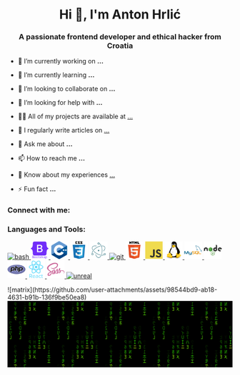 <h1 align="center">Hi 👋, I'm Anton Hrlić</h1>
<h3 align="center">A passionate frontend developer and ethical hacker from Croatia</h3>

- 🔭 I’m currently working on **...**

- 🌱 I’m currently learning **...**

- 👯 I’m looking to collaborate on **...**

- 🤝 I’m looking for help with **...**

- 👨‍💻 All of my projects are available at [...](...)

- 📝 I regularly write articles on [...](...)

- 💬 Ask me about **...**

- 📫 How to reach me **...**

- 📄 Know about my experiences [...](...)

- ⚡ Fun fact **...**

<h3 align="left">Connect with me:</h3>
<p align="left">
</p>

<h3 align="left">Languages and Tools:</h3>
<p align="left"> <a href="https://www.gnu.org/software/bash/" target="_blank" rel="noreferrer"> <img src="https://www.vectorlogo.zone/logos/gnu_bash/gnu_bash-icon.svg" alt="bash" width="40" height="40"/> </a> <a href="https://getbootstrap.com" target="_blank" rel="noreferrer"> <img src="https://raw.githubusercontent.com/devicons/devicon/master/icons/bootstrap/bootstrap-plain-wordmark.svg" alt="bootstrap" width="40" height="40"/> </a> <a href="https://www.w3schools.com/cpp/" target="_blank" rel="noreferrer"> <img src="https://raw.githubusercontent.com/devicons/devicon/master/icons/cplusplus/cplusplus-original.svg" alt="cplusplus" width="40" height="40"/> </a> <a href="https://www.w3schools.com/css/" target="_blank" rel="noreferrer"> <img src="https://raw.githubusercontent.com/devicons/devicon/master/icons/css3/css3-original-wordmark.svg" alt="css3" width="40" height="40"/> </a> <a href="https://www.electronjs.org" target="_blank" rel="noreferrer"> <img src="https://raw.githubusercontent.com/devicons/devicon/master/icons/electron/electron-original.svg" alt="electron" width="40" height="40"/> </a> <a href="https://git-scm.com/" target="_blank" rel="noreferrer"> <img src="https://www.vectorlogo.zone/logos/git-scm/git-scm-icon.svg" alt="git" width="40" height="40"/> </a> <a href="https://www.w3.org/html/" target="_blank" rel="noreferrer"> <img src="https://raw.githubusercontent.com/devicons/devicon/master/icons/html5/html5-original-wordmark.svg" alt="html5" width="40" height="40"/> </a> <a href="https://developer.mozilla.org/en-US/docs/Web/JavaScript" target="_blank" rel="noreferrer"> <img src="https://raw.githubusercontent.com/devicons/devicon/master/icons/javascript/javascript-original.svg" alt="javascript" width="40" height="40"/> </a> <a href="https://www.linux.org/" target="_blank" rel="noreferrer"> <img src="https://raw.githubusercontent.com/devicons/devicon/master/icons/linux/linux-original.svg" alt="linux" width="40" height="40"/> </a> <a href="https://www.mysql.com/" target="_blank" rel="noreferrer"> <img src="https://raw.githubusercontent.com/devicons/devicon/master/icons/mysql/mysql-original-wordmark.svg" alt="mysql" width="40" height="40"/> </a> <a href="https://nodejs.org" target="_blank" rel="noreferrer"> <img src="https://raw.githubusercontent.com/devicons/devicon/master/icons/nodejs/nodejs-original-wordmark.svg" alt="nodejs" width="40" height="40"/> </a> <a href="https://www.php.net" target="_blank" rel="noreferrer"> <img src="https://raw.githubusercontent.com/devicons/devicon/master/icons/php/php-original.svg" alt="php" width="40" height="40"/> </a> <a href="https://reactjs.org/" target="_blank" rel="noreferrer"> <img src="https://raw.githubusercontent.com/devicons/devicon/master/icons/react/react-original-wordmark.svg" alt="react" width="40" height="40"/> </a> <a href="https://sass-lang.com" target="_blank" rel="noreferrer"> <img src="https://raw.githubusercontent.com/devicons/devicon/master/icons/sass/sass-original.svg" alt="sass" width="40" height="40"/> </a> <a href="https://unrealengine.com/" target="_blank" rel="noreferrer"> <img src="https://raw.githubusercontent.com/kenangundogan/fontisto/036b7eca71aab1bef8e6a0518f7329f13ed62f6b/icons/svg/brand/unreal-engine.svg" alt="unreal" width="40" height="40"/> </a> </p>
![matrix](https://github.com/user-attachments/assets/98544bd9-ab18-4631-b91b-136f9be50ea8)<svg xmlns="http://www.w3.org/2000/svg" xmlns:xlink="http://www.w3.org/1999/xlink" style="margin:auto;background:#000000;display:block;z-index:1;position:relative" width="1084" height="322" preserveAspectRatio="xMidYMid" viewBox="0 0 1084 322">
<defs>
  <pattern id="pid-0.3947942198386354" x="0" y="0" width="230.4" height="230.4" patternUnits="userSpaceOnUse">
    <g transform="scale(0.9)"><g style="font-family:courier new;font-size:25.6"><g transform="translate(0 25.6)"><text fill="#34ff00" style="animation-delay:-1.940625679645703s">Ｘ</text></g><g transform="translate(0 51.2)"><text fill="#34ff00" style="animation-delay:-1.840625679645703s">リ</text></g><g transform="translate(0 76.80000000000001)"><text fill="#34ff00" style="animation-delay:-1.7406256796457031s">オ</text></g><g transform="translate(0 102.4)"><text fill="#34ff00" style="animation-delay:-1.640625679645703s">ツ</text></g><g transform="translate(0 128)"><text fill="#34ff00" style="animation-delay:-1.5406256796457032s">ネ</text></g><g transform="translate(0 153.60000000000002)"><text fill="#34ff00" style="animation-delay:-1.440625679645703s">キ</text></g><g transform="translate(0 179.20000000000002)"><text fill="#34ff00" style="animation-delay:-1.340625679645703s">ミ</text></g><g transform="translate(0 204.8)"><text fill="#34ff00" style="animation-delay:-1.2406256796457031s">ロ</text></g><g transform="translate(0 230.4)"><text fill="#34ff00" style="animation-delay:-1.140625679645703s">ク</text></g><g transform="translate(0 256)"><text fill="#34ff00" style="animation-delay:-1.0406256796457032s">セ</text></g><g transform="translate(25.6 25.6)"><text fill="#34ff00" style="animation-delay:-1.7495363357068794s">Ｏ</text></g><g transform="translate(25.6 51.2)"><text fill="#34ff00" style="animation-delay:-1.6495363357068795s">ヨ</text></g><g transform="translate(25.6 76.80000000000001)"><text fill="#34ff00" style="animation-delay:-1.5495363357068794s">ナ</text></g><g transform="translate(25.6 102.4)"><text fill="#34ff00" style="animation-delay:-1.4495363357068793s">ユ</text></g><g transform="translate(25.6 128)"><text fill="#34ff00" style="animation-delay:-1.3495363357068793s">ラ</text></g><g transform="translate(25.6 153.60000000000002)"><text fill="#34ff00" style="animation-delay:-1.2495363357068794s">２</text></g><g transform="translate(25.6 179.20000000000002)"><text fill="#34ff00" style="animation-delay:-1.1495363357068795s">リ</text></g><g transform="translate(25.6 204.8)"><text fill="#34ff00" style="animation-delay:-1.0495363357068794s">Ｌ</text></g><g transform="translate(25.6 230.4)"><text fill="#34ff00" style="animation-delay:-0.9495363357068793s">Ａ</text></g><g transform="translate(25.6 256)"><text fill="#34ff00" style="animation-delay:-0.8495363357068794s">Ｇ</text></g><g transform="translate(51.2 25.6)"><text fill="#34ff00" style="animation-delay:-1.315923618558239s">テ</text></g><g transform="translate(51.2 51.2)"><text fill="#34ff00" style="animation-delay:-1.215923618558239s">Ｙ</text></g><g transform="translate(51.2 76.80000000000001)"><text fill="#34ff00" style="animation-delay:-1.115923618558239s">モ</text></g><g transform="translate(51.2 102.4)"><text fill="#34ff00" style="animation-delay:-1.015923618558239s">ケ</text></g><g transform="translate(51.2 128)"><text fill="#34ff00" style="animation-delay:-0.915923618558239s">メ</text></g><g transform="translate(51.2 153.60000000000002)"><text fill="#34ff00" style="animation-delay:-0.815923618558239s">ネ</text></g><g transform="translate(51.2 179.20000000000002)"><text fill="#34ff00" style="animation-delay:-0.715923618558239s">Ｂ</text></g><g transform="translate(51.2 204.8)"><text fill="#34ff00" style="animation-delay:-0.6159236185582391s">ロ</text></g><g transform="translate(51.2 230.4)"><text fill="#34ff00" style="animation-delay:-0.515923618558239s">ロ</text></g><g transform="translate(51.2 256)"><text fill="#34ff00" style="animation-delay:-0.415923618558239s">ラ</text></g><g transform="translate(76.80000000000001 25.6)"><text fill="#34ff00" style="animation-delay:-1.7504087934491332s">ア</text></g><g transform="translate(76.80000000000001 51.2)"><text fill="#34ff00" style="animation-delay:-1.6504087934491332s">ノ</text></g><g transform="translate(76.80000000000001 76.80000000000001)"><text fill="#34ff00" style="animation-delay:-1.5504087934491333s">Ｒ</text></g><g transform="translate(76.80000000000001 102.4)"><text fill="#34ff00" style="animation-delay:-1.4504087934491332s">Ａ</text></g><g transform="translate(76.80000000000001 128)"><text fill="#34ff00" style="animation-delay:-1.3504087934491333s">ク</text></g><g transform="translate(76.80000000000001 153.60000000000002)"><text fill="#34ff00" style="animation-delay:-1.2504087934491332s">Ｄ</text></g><g transform="translate(76.80000000000001 179.20000000000002)"><text fill="#34ff00" style="animation-delay:-1.1504087934491332s">Ｓ</text></g><g transform="translate(76.80000000000001 204.8)"><text fill="#34ff00" style="animation-delay:-1.0504087934491333s">Ｌ</text></g><g transform="translate(76.80000000000001 230.4)"><text fill="#34ff00" style="animation-delay:-0.9504087934491332s">Ｅ</text></g><g transform="translate(76.80000000000001 256)"><text fill="#34ff00" style="animation-delay:-0.8504087934491332s">リ</text></g><g transform="translate(102.4 25.6)"><text fill="#34ff00" style="animation-delay:-1.4394049235692563s">エ</text></g><g transform="translate(102.4 51.2)"><text fill="#34ff00" style="animation-delay:-1.3394049235692562s">５</text></g><g transform="translate(102.4 76.80000000000001)"><text fill="#34ff00" style="animation-delay:-1.2394049235692564s">タ</text></g><g transform="translate(102.4 102.4)"><text fill="#34ff00" style="animation-delay:-1.1394049235692563s">ユ</text></g><g transform="translate(102.4 128)"><text fill="#34ff00" style="animation-delay:-1.0394049235692564s">ネ</text></g><g transform="translate(102.4 153.60000000000002)"><text fill="#34ff00" style="animation-delay:-0.9394049235692563s">Ｄ</text></g><g transform="translate(102.4 179.20000000000002)"><text fill="#34ff00" style="animation-delay:-0.8394049235692563s">オ</text></g><g transform="translate(102.4 204.8)"><text fill="#34ff00" style="animation-delay:-0.7394049235692564s">ツ</text></g><g transform="translate(102.4 230.4)"><text fill="#34ff00" style="animation-delay:-0.6394049235692563s">ム</text></g><g transform="translate(102.4 256)"><text fill="#34ff00" style="animation-delay:-0.5394049235692563s">Ｑ</text></g><g transform="translate(128 25.6)"><text fill="#34ff00" style="animation-delay:-1.1179970204102299s">８</text></g><g transform="translate(128 51.2)"><text fill="#34ff00" style="animation-delay:-1.0179970204102298s">Ｅ</text></g><g transform="translate(128 76.80000000000001)"><text fill="#34ff00" style="animation-delay:-0.9179970204102299s">ユ</text></g><g transform="translate(128 102.4)"><text fill="#34ff00" style="animation-delay:-0.8179970204102298s">ル</text></g><g transform="translate(128 128)"><text fill="#34ff00" style="animation-delay:-0.7179970204102298s">６</text></g><g transform="translate(128 153.60000000000002)"><text fill="#34ff00" style="animation-delay:-0.6179970204102299s">Ｊ</text></g><g transform="translate(128 179.20000000000002)"><text fill="#34ff00" style="animation-delay:-0.5179970204102299s">Ｕ</text></g><g transform="translate(128 204.8)"><text fill="#34ff00" style="animation-delay:-0.41799702041022985s">ヒ</text></g><g transform="translate(128 230.4)"><text fill="#34ff00" style="animation-delay:-0.31799702041022987s">Ｐ</text></g><g transform="translate(128 256)"><text fill="#34ff00" style="animation-delay:-0.21799702041022986s">６</text></g><g transform="translate(153.60000000000002 25.6)"><text fill="#34ff00" style="animation-delay:-1.1425485686800434s">Ｎ</text></g><g transform="translate(153.60000000000002 51.2)"><text fill="#34ff00" style="animation-delay:-1.0425485686800435s">メ</text></g><g transform="translate(153.60000000000002 76.80000000000001)"><text fill="#34ff00" style="animation-delay:-0.9425485686800434s">ホ</text></g><g transform="translate(153.60000000000002 102.4)"><text fill="#34ff00" style="animation-delay:-0.8425485686800434s">ヰ</text></g><g transform="translate(153.60000000000002 128)"><text fill="#34ff00" style="animation-delay:-0.7425485686800434s">Ｆ</text></g><g transform="translate(153.60000000000002 153.60000000000002)"><text fill="#34ff00" style="animation-delay:-0.6425485686800434s">ノ</text></g><g transform="translate(153.60000000000002 179.20000000000002)"><text fill="#34ff00" style="animation-delay:-0.5425485686800434s">９</text></g><g transform="translate(153.60000000000002 204.8)"><text fill="#34ff00" style="animation-delay:-0.4425485686800434s">Ｙ</text></g><g transform="translate(153.60000000000002 230.4)"><text fill="#34ff00" style="animation-delay:-0.3425485686800434s">Ｈ</text></g><g transform="translate(153.60000000000002 256)"><text fill="#34ff00" style="animation-delay:-0.2425485686800434s">オ</text></g><g transform="translate(179.20000000000002 25.6)"><text fill="#34ff00" style="animation-delay:-1.887931497952415s">ヌ</text></g><g transform="translate(179.20000000000002 51.2)"><text fill="#34ff00" style="animation-delay:-1.7879314979524152s">Ｘ</text></g><g transform="translate(179.20000000000002 76.80000000000001)"><text fill="#34ff00" style="animation-delay:-1.6879314979524151s">４</text></g><g transform="translate(179.20000000000002 102.4)"><text fill="#34ff00" style="animation-delay:-1.587931497952415s">ヒ</text></g><g transform="translate(179.20000000000002 128)"><text fill="#34ff00" style="animation-delay:-1.487931497952415s">Ｗ</text></g><g transform="translate(179.20000000000002 153.60000000000002)"><text fill="#34ff00" style="animation-delay:-1.387931497952415s">タ</text></g><g transform="translate(179.20000000000002 179.20000000000002)"><text fill="#34ff00" style="animation-delay:-1.2879314979524152s">イ</text></g><g transform="translate(179.20000000000002 204.8)"><text fill="#34ff00" style="animation-delay:-1.1879314979524151s">Ｕ</text></g><g transform="translate(179.20000000000002 230.4)"><text fill="#34ff00" style="animation-delay:-1.087931497952415s">Ｉ</text></g><g transform="translate(179.20000000000002 256)"><text fill="#34ff00" style="animation-delay:-0.9879314979524151s">ニ</text></g><g transform="translate(204.8 25.6)"><text fill="#34ff00" style="animation-delay:-1.9314321297442678s">ホ</text></g><g transform="translate(204.8 51.2)"><text fill="#34ff00" style="animation-delay:-1.8314321297442677s">Ｏ</text></g><g transform="translate(204.8 76.80000000000001)"><text fill="#34ff00" style="animation-delay:-1.7314321297442679s">ヌ</text></g><g transform="translate(204.8 102.4)"><text fill="#34ff00" style="animation-delay:-1.6314321297442678s">３</text></g><g transform="translate(204.8 128)"><text fill="#34ff00" style="animation-delay:-1.531432129744268s">ツ</text></g><g transform="translate(204.8 153.60000000000002)"><text fill="#34ff00" style="animation-delay:-1.4314321297442678s">Ｄ</text></g><g transform="translate(204.8 179.20000000000002)"><text fill="#34ff00" style="animation-delay:-1.3314321297442677s">６</text></g><g transform="translate(204.8 204.8)"><text fill="#34ff00" style="animation-delay:-1.2314321297442679s">７</text></g><g transform="translate(204.8 230.4)"><text fill="#34ff00" style="animation-delay:-1.1314321297442678s">ハ</text></g><g transform="translate(204.8 256)"><text fill="#34ff00" style="animation-delay:-1.031432129744268s">Ｅ</text></g><g transform="translate(230.4 25.6)"><text fill="#34ff00" style="animation-delay:-1.2522284478214958s">１</text></g><g transform="translate(230.4 51.2)"><text fill="#34ff00" style="animation-delay:-1.152228447821496s">ホ</text></g><g transform="translate(230.4 76.80000000000001)"><text fill="#34ff00" style="animation-delay:-1.0522284478214958s">エ</text></g><g transform="translate(230.4 102.4)"><text fill="#34ff00" style="animation-delay:-0.9522284478214957s">３</text></g><g transform="translate(230.4 128)"><text fill="#34ff00" style="animation-delay:-0.8522284478214958s">ネ</text></g><g transform="translate(230.4 153.60000000000002)"><text fill="#34ff00" style="animation-delay:-0.7522284478214958s">チ</text></g><g transform="translate(230.4 179.20000000000002)"><text fill="#34ff00" style="animation-delay:-0.6522284478214958s">ヱ</text></g><g transform="translate(230.4 204.8)"><text fill="#34ff00" style="animation-delay:-0.5522284478214958s">メ</text></g><g transform="translate(230.4 230.4)"><text fill="#34ff00" style="animation-delay:-0.4522284478214958s">ク</text></g><g transform="translate(230.4 256)"><text fill="#34ff00" style="animation-delay:-0.35222844782149576s">３</text></g><style type="text/css">
  @keyframes ldp-matrix {
    0% { opacity: 1; fill: #c5ff10;}
    10% { opacity: 1; fill: #34ff00; }
    50% { opacity: 0}
    100% { opacity: 0}
  }
  text {
    animation: ldp-matrix 1s linear infinite;
    transform: scaleX(-0.7);
  }
</style></g></g>
  </pattern>
</defs>
<rect x="0" y="0" width="1084" height="322" fill="url(#pid-0.3947942198386354)"></rect>
</svg>

